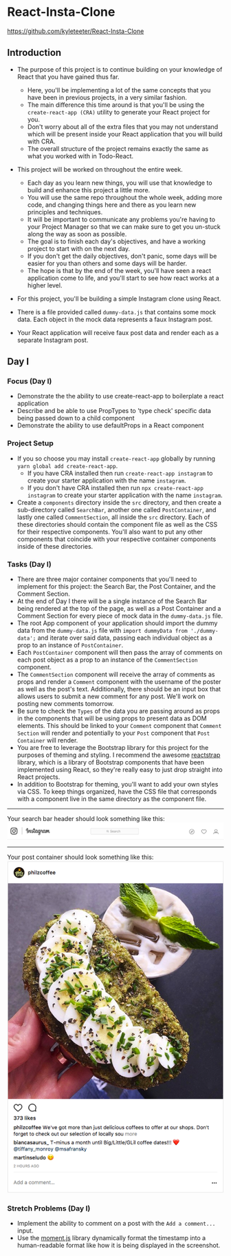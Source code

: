 # React-Insta-Clone

https://github.com/kyleteeter/React-Insta-Clone

## Introduction

- The purpose of this project is to continue building on your knowledge of React that you have gained thus far.

  - Here, you'll be implementing a lot of the same concepts that you have been in previous projects, in a very similar fashion.
  - The main difference this time around is that you'll be using the `create-react-app (CRA)` utility to generate your React project for you.
  - Don't worry about all of the extra files that you may not understand which will be present inside your React application that you will build with CRA.
  - The overall structure of the project remains exactly the same as what you worked with in Todo-React.

- This project will be worked on throughout the entire week.

  - Each day as you learn new things, you will use that knowledge to build and enhance this project a little more.
  - You will use the same repo throughout the whole week, adding more code, and changing things here and there as you learn new principles and techniques.
  - It will be important to communicate any problems you're having to your Project Manager so that we can make sure to get you un-stuck along the way as soon as possible.
  - The goal is to finish each day's objectives, and have a working project to start with on the next day.
  - If you don't get the daily objectives, don't panic, some days will be easier for you than others and some days will be harder.
  - The hope is that by the end of the week, you'll have seen a react application come to life, and you'll start to see how react works at a higher level.

- For this project, you'll be building a simple Instagram clone using React.
- There is a file provided called `dummy-data.js` that contains some mock data. Each object in the mock data represents a faux Instagram post.
- Your React application will receive faux post data and render each as a separate Instagram post.

## Day I

### Focus (Day I)

- Demonstrate the the ability to use create-react-app to boilerplate a react application
- Describe and be able to use PropTypes to 'type check' specific data being passed down to a child component
- Demonstrate the ability to use defaultProps in a React component

### Project Setup

- If you so choose you may install `create-react-app` globally by running `yarn global add create-react-app`.
  - If you have CRA installed then run `create-react-app instagram` to create your starter application with the name `instagram`.
  - If you don't have CRA installed then run `npx create-react-app instagram` to create your starter application with the name `instagram`.
- Create a `components` directory inside the `src` directory, and then create a sub-directory called `SearchBar`, another one called `PostContainer`, and lastly one called `CommentSection`, all inside the `src` directory. Each of these directories should contain the component file as well as the CSS for their respective components. You'll also want to put any other components that coincide with your respective container components inside of these directories.

### Tasks (Day I)

- There are three major container components that you'll need to implement for this project: the Search Bar, the Post Container, and the Comment Section.
- At the end of Day I there will be a single instance of the Search Bar being rendered at the top of the page, as well as a Post Container and a Comment Section for every piece of mock data in the `dummy-data.js` file.
- The root App component of your application should import the dummy data from the `dummy-data.js` file with `import dummyData from './dummy-data';` and iterate over said data, passing each individual object as a prop to an instance of `PostContainer`.
- Each `PostContainer` component will then pass the array of comments on each post object as a prop to an instance of the `CommentSection` component.
- The `CommentSection` component will receive the array of comments as props and render a `Comment` component with the username of the poster as well as the post's text. Additionally, there should be an input box that allows users to submit a new comment for any post. We'll work on posting new comments tomorrow.
- Be sure to check the `Types` of the data you are passing around as props in the components that will be using props to present data as DOM elements. This should be linked to your `Comment` component that `Comment Section` will render and potentially to your `Post` component that `Post Container` will render.
- You are free to leverage the Bootstrap library for this project for the purposes of theming and styling. I recommend the awesome [reactstrap](https://reactstrap.github.io/) library, which is a library of Bootstrap components that have been implemented using React, so they're really easy to just drop straight into React projects.
- In addition to Bootstrap for theming, you'll want to add your own styles via CSS. To keep things organized, have the CSS file that corresponds with a component live in the same directory as the component file.

---

Your search bar header should look something like this:
![search bar](/assets/ig_search_bar.png)

---

Your post container should look something like this:
![insta post](/assets/ig_post.png)

### Stretch Problems (Day I)

- Implement the ability to comment on a post with the `Add a comment...` input.
- Use the [moment.js](https://momentjs.com/) library dynamically format the timestamp into a human-readable format like how it is being displayed in the screenshot.

